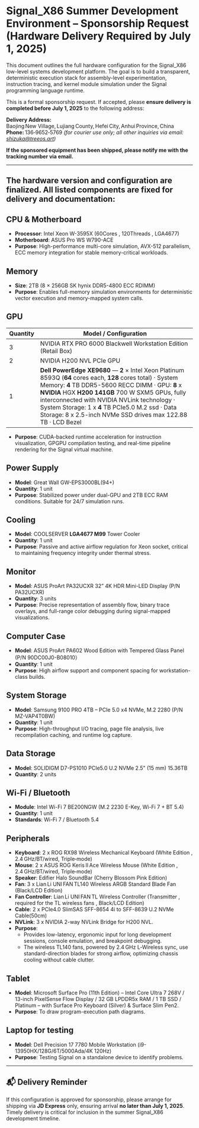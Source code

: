 # Signal_X86 Summer Development Environment – Sponsorship Request **(Hardware Delivery Required by July 1, 2025)**

This document outlines the full hardware configuration for the Signal_X86 low-level systems development platform. The goal is to build a transparent, deterministic execution stack for assembly-level experimentation, instruction tracing, and kernel module simulation under the Signal programming language runtime.

This is a formal sponsorship request. If accepted, please **ensure delivery is completed before July 1, 2025** to the following address:

**Delivery Address:**  
Baojing New Village‌, Lujiang County, Hefei City, Anhui Province, China  
**Phone:** 136‑9652‑5769 *(for courier use only; all other inquiries via email: shizuka@treeos.art)*  

**If the sponsored equipment has been shipped, please notify me with the tracking number via email.**

---

## The hardware version and configuration are finalized. All listed components are fixed for delivery and documentation:

## CPU & Motherboard

- **Processor**: Intel Xeon W-3595X (60Cores , 120Threads , LGA4677)
- **Motherboard**: ASUS Pro WS W790-ACE
- **Purpose**: High-performance multi-core simulation, AVX-512 parallelism, ECC memory integration for stable memory-critical workloads.

## Memory

- **Size**: 2TB (8 × 256GB SK hynix DDR5-4800 ECC RDIMM)
- **Purpose**: Enables full-memory simulation environments for deterministic vector execution and memory-mapped system calls.

## GPU

| Quantity | Model / Configuration                                                                                                                   |
|----------|-----------------------------------------------------------------------------------------------------------------------------------------|
| 3        | NVIDIA RTX PRO 6000 Blackwell Workstation Edition (Retail Box)                                                                          |
| 2        | NVIDIA H200 NVL PCIe GPU                                                                                                                |
| 1        | **Dell PowerEdge XE9680** — **2** × Intel Xeon Platinum 8593Q (**64** cores each, **128** cores total)  ·  System Memory: **4** TB DDR5-5600 RECC DIMM  ·  GPU: **8** x **NVIDIA** HGX **H200 141GB** 700 W SXM5 GPUs, fully interconnected with NVIDIA NVLink technology  ·   System Storage: 1 x **4** TB PCIe5.0 M.2 ssd  ·  Data Storage: 8 x 2.5-inch NVMe SSD drives max 122.88 TB  ·  LCD Bezel|
- **Purpose**: CUDA-backed runtime acceleration for instruction visualization, GPGPU compilation testing, and real-time pipeline rendering for the Signal virtual machine.

## Power Supply

- **Model**: Great Wall GW-EPS3000BL(94+)
- **Quantity**: 1 unit
- **Purpose**: Stabilized power under dual-GPU and 2TB ECC RAM conditions. Suitable for 24/7 simulation runs.

## Cooling

- **Model**: COOLSERVER **LGA4677 M99** Tower Cooler
- **Quantity**: 1 unit
- **Purpose**: Passive and active airflow regulation for Xeon socket, critical to maintaining frequency integrity under thermal stress.

## Monitor

- **Model**: ASUS ProArt PA32UCXR 32” 4K HDR Mini-LED Display (P/N PA32UCXR)
- **Quantity**: 3 units
- **Purpose**: Precise representation of assembly flow, binary trace overlays, and full-range color debugging during signal-mapped visualizations.

## Computer Case

- **Model**: ASUS ProArt PA602 Wood Edition with Tempered Glass Panel (P/N 90DC00J0-B08010）
- **Quantity**: 1 unit
- **Purpose**: High airflow support and component spacing for workstation-class builds.

## System Storage

- **Model**: Samsung 9100 PRO 4TB – PCIe 5.0 x4 NVMe, M.2 2280 (P/N MZ-VAP4T0BW)
- **Quantity**: 1 unit
- **Purpose**: High-throughput I/O tracing, page file analysis, live recompilation caching, and runtime log capture.

## Data Storage

- **Model**: SOLIDIGM D7-PS1010 PCIe5.0 U.2 NVMe 2.5" (15 mm) 15.36TB
- **Quantity**: 2 units

## Wi-Fi / Bluetooth

- **Module**: Intel Wi-Fi 7 BE200NGW (M.2 2230 E-Key, Wi-Fi 7 + BT 5.4)
- **Quantity**: 1 unit
- **Standards**: Wi-Fi 7 / Bluetooth 5.4

## Peripherals

- **Keyboard**: 2 x ROG RX98 Wireless Mechanical Keyboard (White Edition , 2.4 GHz/BT/wired, Triple‑mode)
- **Mouse**: 2 x ASUS ROG Keris II Ace Wireless Mouse (White Edition , 2.4 GHz/BT/wired, Triple‑mode)  
- **Speaker**: Edifier Halo SoundBar (Cherry Blossom Pink Edition)
- **Fan**: 3 x Lian Li UNI FAN TL140 Wireless ARGB Standard Blade Fan (Black/LCD Edition)
- **Fan Controller**: Lian Li UNI FAN TL Wireless Controller (Transmitter , required for the TL wireless fans , Black/LCD Edition)
- **Cable**: 2 x PCIe4.0 SlimSAS SFF-8654 4i to SFF-8639 U.2 NVMe Cable(50cm)
- **NVLink**: 3 x NVIDIA 2-way NVLink Bridge for H200 NVL.
- **Purpose**: 
   - Provides low-latency, ergonomic input for long development sessions, console emulation, and breakpoint debugging.
   - The wireless TL140 fans, powered by 2.4 GHz L‑Wireless sync, use standard-direction blades for strong airflow, optimizing chassis cooling without cable clutter.

## Tablet

- **Model**: Microsoft Surface Pro (11th Edition) – Intel Core Ultra 7 268V / 13-inch PixelSense Flow Display / 32 GB LPDDR5x RAM / 1 TB SSD / Platinum – with Surface Pro Keyboard (Silver) & Surface Slim Pen2.
- **Purpose**: To draw program-execution path diagrams.

## Laptop for testing

- **Model**: Dell Precision 17 7780 Mobile Workstation (i9-13950HX/128G/6T/5000Ada/4K 120Hz)
- **Purpose**: Testing Signal on a standalone device to identify problems.

---

## 📬 Delivery Reminder

If this configuration is approved for sponsorship, please arrange for shipping via **JD Express** only, ensuring arrival **no later than July 1, 2025**. Timely delivery is critical for inclusion in the summer Signal_X86 development timeline.
